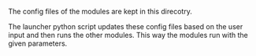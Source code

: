 The config files of the modules are kept in this direcotry.

The launcher python script updates these config files based on the user input and then runs the other modules. This way the modules run with the given parameters.
